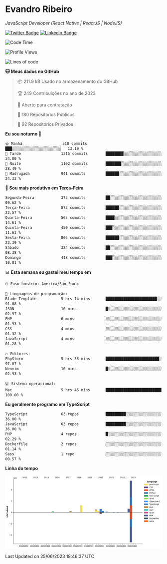# Evandro **Ribeiro**

*JavaScript Developer (React Native | ReactJS | NodeJS)*

[![Twitter Badge](https://img.shields.io/badge/-@ribeiroevandro-201B2D?style=flat-square&labelColor=201B2D&logo=twitter&logoColor=white&link=https://twitter.com/ribeiroevandro)](https://twitter.com/ribeiroevandro) 
[![Linkedin Badge](https://img.shields.io/badge/-Evandro%20Ribeiro-201B2D?style=flat-square&logo=Linkedin&logoColor=white&link=https://www.linkedin.com/in/ribeiroevandro)](https://www.linkedin.com/in/ribeiroevandro) 


<!--START_SECTION:waka-->
![Code Time](http://img.shields.io/badge/Code%20Time-3%2C240%20hrs%2016%20mins-blue)

![Profile Views](http://img.shields.io/badge/Visualizac%C3%B5es%20do%20perfil-0-blue)

![Lines of code](https://img.shields.io/badge/Desde%20o%20Hello%20World%20eu%20escrevi-9.5%20million%20linhas%20de%20c%C3%B3digo-blue)

**🐱 Meus dados no GitHub** 

> 📦 211.9 kB Usado no armazenamento do GitHub 
 > 
> 🏆 249 Contribuições no ano de 2023
 > 
> 💼 Aberto para contratação
 > 
> 📜 180 Repositórios Públicos 
 > 
> 🔑 92 Repositórios Privados 
 > 
**Eu sou noturno 🦉** 

```text
🌞 Manhã                  510 commits         ███░░░░░░░░░░░░░░░░░░░░░░   13.19 % 
🌆 Tarde                  1315 commits        ████████░░░░░░░░░░░░░░░░░   34.00 % 
🌃 Noite                  1102 commits        ███████░░░░░░░░░░░░░░░░░░   28.49 % 
🌙 Madrugada              941 commits         ██████░░░░░░░░░░░░░░░░░░░   24.33 % 
```
📅 **Sou mais produtivo em Terça-Feira** 

```text
Segunda-Feira            372 commits         ██░░░░░░░░░░░░░░░░░░░░░░░   09.62 % 
Terça-Feira              873 commits         ██████░░░░░░░░░░░░░░░░░░░   22.57 % 
Quarta-Feira             565 commits         ████░░░░░░░░░░░░░░░░░░░░░   14.61 % 
Quinta-Feira             450 commits         ███░░░░░░░░░░░░░░░░░░░░░░   11.63 % 
Sexta-Feira              866 commits         ██████░░░░░░░░░░░░░░░░░░░   22.39 % 
Sábado                   324 commits         ██░░░░░░░░░░░░░░░░░░░░░░░   08.38 % 
Domingo                  418 commits         ███░░░░░░░░░░░░░░░░░░░░░░   10.81 % 
```


📊 **Esta semana eu gastei meu tempo em** 

```text
🕑︎ Fuso horário: America/Sao_Paulo

💬 Linguagens de programação: 
Blade Template           5 hrs 14 mins       ███████████████████████░░   91.08 % 
JSON                     10 mins             █░░░░░░░░░░░░░░░░░░░░░░░░   02.97 % 
PHP                      6 mins              ░░░░░░░░░░░░░░░░░░░░░░░░░   01.93 % 
CSS                      4 mins              ░░░░░░░░░░░░░░░░░░░░░░░░░   01.32 % 
JavaScript               4 mins              ░░░░░░░░░░░░░░░░░░░░░░░░░   01.28 % 

🔥 Editores: 
PhpStorm                 5 hrs 35 mins       ████████████████████████░   97.07 % 
Neovim                   10 mins             █░░░░░░░░░░░░░░░░░░░░░░░░   02.93 % 

💻 Sistema operacional: 
Mac                      5 hrs 45 mins       █████████████████████████   100.00 % 
```

**Eu geralmente programo em TypeScript** 

```text
TypeScript               63 repos            █████████░░░░░░░░░░░░░░░░   36.00 % 
JavaScript               63 repos            █████████░░░░░░░░░░░░░░░░   36.00 % 
PHP                      4 repos             █░░░░░░░░░░░░░░░░░░░░░░░░   02.29 % 
Dockerfile               2 repos             ░░░░░░░░░░░░░░░░░░░░░░░░░   01.14 % 
Sass                     1 repo              ░░░░░░░░░░░░░░░░░░░░░░░░░   00.57 % 
```



**Linha do tempo**

![Lines of Code chart](https://raw.githubusercontent.com/ribeiroevandro/ribeiroevandro/main/assets/bar_graph.png)


 Last Updated on 25/06/2023 18:46:37 UTC
<!--END_SECTION:waka-->
